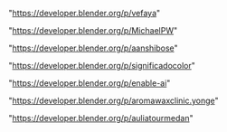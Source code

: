 "https://developer.blender.org/p/vefaya"

"https://developer.blender.org/p/MichaelPW"

"https://developer.blender.org/p/aanshibose"

"https://developer.blender.org/p/significadocolor"

"https://developer.blender.org/p/enable-ai"

"https://developer.blender.org/p/aromawaxclinic.yonge"

"https://developer.blender.org/p/auliatourmedan"

 
